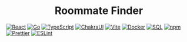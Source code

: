 <h1 align="center">Roommate Finder</h1>

[![React](https://img.shields.io/badge/React-18.2.0-blue?logo=react)]()
[![Go](https://img.shields.io/badge/Go-1.21.4-lightblue?logo=go&labelColor=white&color=lightblue)]()
[![TypeScript](https://img.shields.io/badge/TypeScript-5.0.2-brown?logo=typescript&labelColor=brown)]()
[![ChakraUI](https://img.shields.io/badge/Chakra_UI-2.8.1-lightblue?logo=chakraui&labelColor=lightblue&color=lightblue)]()
[![Vite](https://img.shields.io/badge/Vite-4.4.5-purple?logo=vite&labelColor=purple&color=yellow)]()
[![Docker](https://img.shields.io/badge/Docker-blue?logo=docker&labelColor=white&color=blue)]()
[![SQL](https://img.shields.io/badge/SQL-orange?logo=sqlite&labelColor=orange&color=orange)]()
[![npm](https://img.shields.io/badge/npm-10.2.3-green?logo=npm&labelColor=grey&color=green)]()
[![Prettier](https://img.shields.io/badge/Prettier-3.0.3-grey?logo=prettier&labelColor=grey&color=pink)]()
[![ESLint](https://img.shields.io/badge/ESLint-8.45.0-grey?logo=eslint&labelColor=grey&color=grey)]()


